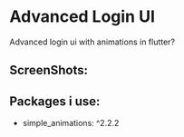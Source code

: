 # Advanced Login UI

Advanced login ui with animations in flutter?

## ScreenShots:


## Packages i use:
 - simple_animations: ^2.2.2
